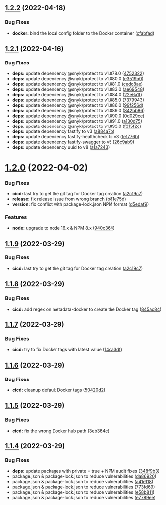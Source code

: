 ## [1.2.2](https://github.com/timoa/chrome-tab-rotate-server/compare/v1.2.1...v1.2.2) (2022-04-18)


### Bug Fixes

* **docker:** bind the local config folder to the Docker container ([cfabfad](https://github.com/timoa/chrome-tab-rotate-server/commit/cfabfad4a34efc410ef0570c8abcfb07ad0afe20))

## [1.2.1](https://github.com/timoa/chrome-tab-rotate-server/compare/v1.2.0...v1.2.1) (2022-04-16)


### Bug Fixes

* **deps:** update dependency @snyk/protect to v1.878.0 ([4752322](https://github.com/timoa/chrome-tab-rotate-server/commit/4752322b070e471022d5b2546348f16c1ae239ce))
* **deps:** update dependency @snyk/protect to v1.880.0 ([e3519b0](https://github.com/timoa/chrome-tab-rotate-server/commit/e3519b070c55589c8cbbed96b6eea98a396545de))
* **deps:** update dependency @snyk/protect to v1.881.0 ([cedc8ae](https://github.com/timoa/chrome-tab-rotate-server/commit/cedc8ae03447f598dfb438809b723435beb1cf1e))
* **deps:** update dependency @snyk/protect to v1.883.0 ([ae69548](https://github.com/timoa/chrome-tab-rotate-server/commit/ae6954868e0645458b4586f1bb9097b9906b3bed))
* **deps:** update dependency @snyk/protect to v1.884.0 ([22e6a1f](https://github.com/timoa/chrome-tab-rotate-server/commit/22e6a1f06e0013dc2f292f1e98a86ce8f9b3c292))
* **deps:** update dependency @snyk/protect to v1.885.0 ([7379943](https://github.com/timoa/chrome-tab-rotate-server/commit/73799433761b3914011c72ee593a62657099b83e))
* **deps:** update dependency @snyk/protect to v1.886.0 ([99f256d](https://github.com/timoa/chrome-tab-rotate-server/commit/99f256d61f99ba59a8c90727f1990110182d772a))
* **deps:** update dependency @snyk/protect to v1.889.0 ([842bb86](https://github.com/timoa/chrome-tab-rotate-server/commit/842bb86640e5717e558c25ecf8b3b41ec9606fd7))
* **deps:** update dependency @snyk/protect to v1.890.0 ([0d029ce](https://github.com/timoa/chrome-tab-rotate-server/commit/0d029ced3c43e062ab04fc2cd558d7aea1eccb2b))
* **deps:** update dependency @snyk/protect to v1.891.0 ([a130d75](https://github.com/timoa/chrome-tab-rotate-server/commit/a130d7539e376160ddcaa551558ecedcde9d7cf3))
* **deps:** update dependency @snyk/protect to v1.893.0 ([f315f2c](https://github.com/timoa/chrome-tab-rotate-server/commit/f315f2c79e5eaf84899dab46c05d5aa5eef72788))
* **deps:** update dependency fastify to v3 ([a884a7b](https://github.com/timoa/chrome-tab-rotate-server/commit/a884a7b03b952f1eb1b67423f0d6eb9d47f352f3))
* **deps:** update dependency fastify-healthcheck to v3 ([fe1776b](https://github.com/timoa/chrome-tab-rotate-server/commit/fe1776b0e96b118785e35b190516dc6a9b952aa4))
* **deps:** update dependency fastify-swagger to v5 ([26c9ab9](https://github.com/timoa/chrome-tab-rotate-server/commit/26c9ab90ebc31a23bd1dd45440f603979e345026))
* **deps:** update dependency uuid to v8 ([a1a7243](https://github.com/timoa/chrome-tab-rotate-server/commit/a1a72430bc6a339d28eafbcfba86ced3fa50223e))

# [1.2.0](https://github.com/timoa/chrome-tab-rotate-server/compare/v1.1.8...v1.2.0) (2022-04-02)


### Bug Fixes

* **cicd:** last try to get the git tag for Docker tag creation ([a2c19c7](https://github.com/timoa/chrome-tab-rotate-server/commit/a2c19c722e49452e29e20402f15c4c0174c6d870))
* **release:** fix release issue from wrong branch ([b81e75d](https://github.com/timoa/chrome-tab-rotate-server/commit/b81e75d8dca1587368b10a179660688228cd4fdf))
* **version:** fix conflict with package-lock.json NPM format ([d5edaf9](https://github.com/timoa/chrome-tab-rotate-server/commit/d5edaf903868e96c197bb001d4528541f514499a))


### Features

* **node:** upgrade to node 16.x & NPM 8.x ([940c364](https://github.com/timoa/chrome-tab-rotate-server/commit/940c3642079024dfeea7d2d66e116dbdfd6b8e40))

## [1.1.9](https://github.com/timoa/chrome-tab-rotate-server/compare/v1.1.8...v1.1.9) (2022-03-29)


### Bug Fixes

* **cicd:** last try to get the git tag for Docker tag creation ([a2c19c7](https://github.com/timoa/chrome-tab-rotate-server/commit/a2c19c722e49452e29e20402f15c4c0174c6d870))

## [1.1.8](https://github.com/timoa/chrome-tab-rotate-server/compare/v1.1.7...v1.1.8) (2022-03-29)


### Bug Fixes

* **cicd:** add regex on metadata-docker to create the Docker tag ([845ac84](https://github.com/timoa/chrome-tab-rotate-server/commit/845ac84b94c1bf9c7b3b90b576d3569baf24509c))

## [1.1.7](https://github.com/timoa/chrome-tab-rotate-server/compare/v1.1.6...v1.1.7) (2022-03-29)


### Bug Fixes

* **cicd:** try to fix Docker tags with latest value ([14ca3df](https://github.com/timoa/chrome-tab-rotate-server/commit/14ca3df6491f550ac6f0b7a2d171233cc2d10731))

## [1.1.6](https://github.com/timoa/chrome-tab-rotate-server/compare/v1.1.5...v1.1.6) (2022-03-29)


### Bug Fixes

* **cicd:** cleanup default Docker tags ([50420d2](https://github.com/timoa/chrome-tab-rotate-server/commit/50420d2cb321d7026cc9f44037f2111641cc11be))

## [1.1.5](https://github.com/timoa/chrome-tab-rotate-server/compare/v1.1.4...v1.1.5) (2022-03-29)


### Bug Fixes

* **cicd:** fix the wrong Docker hub path ([3eb364c](https://github.com/timoa/chrome-tab-rotate-server/commit/3eb364c0e9fede3b6751951785a63f601aed1866))

## [1.1.4](https://github.com/timoa/chrome-tab-rotate-server/compare/v1.1.3...v1.1.4) (2022-03-29)


### Bug Fixes

* **deps:** update packages with private = true + NPM audit fixes ([348f9b3](https://github.com/timoa/chrome-tab-rotate-server/commit/348f9b378825c0d06ec5d60f5016ba9b38d8d0e5))
* package.json & package-lock.json to reduce vulnerabilities ([da86920](https://github.com/timoa/chrome-tab-rotate-server/commit/da8692070e1acbf4c7e2e993d53aba89015644ec))
* package.json & package-lock.json to reduce vulnerabilities ([a41e118](https://github.com/timoa/chrome-tab-rotate-server/commit/a41e11842a8e3b74e30c3b0930bfa87cb7d18d7b))
* package.json & package-lock.json to reduce vulnerabilities ([773fd69](https://github.com/timoa/chrome-tab-rotate-server/commit/773fd6938657633ccc1c5c8a360e0e1e167706b4))
* package.json & package-lock.json to reduce vulnerabilities ([e58b811](https://github.com/timoa/chrome-tab-rotate-server/commit/e58b811f17b18bb833915905669fb8b5632e7235))
* package.json & package-lock.json to reduce vulnerabilities ([e7789ee](https://github.com/timoa/chrome-tab-rotate-server/commit/e7789eea1d138a53d03af159ff11270b9e9a039c))
